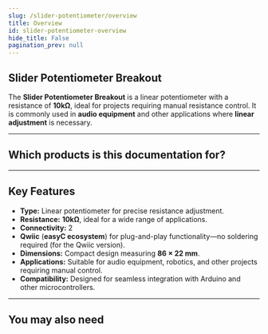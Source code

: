 ```yaml
---
slug: /slider-potentiometer/overview
title: Overview
id: slider-potentiometer-overview 
hide_title: False
pagination_prev: null
---
```

## Slider Potentiometer Breakout

The **Slider Potentiometer Breakout** is a linear potentiometer with a resistance of **10kΩ**, ideal for projects requiring manual resistance control. It is commonly used in **audio equipment** and other applications where **linear adjustment** is necessary.

<CenteredImage src="/img/slider-potentiometer/333130.jpg" alt="Slider potentiometer" caption="Slider potentiometer" />

---

## Which products is this documentation for?

<QuickLink 
  title="Slider potentiometer" 
  description="333130"
  url="https://soldered.com/product/slider-potentiometer-breakout/"
  image="/img/slider-potentiometer/333130.jpg" 
/>

<QuickLink 
  title="Slider potentiometer with easyC" 
  description="333131"
  url="https://soldered.com/product/slider-potentiometer-breakout-with-easyc/"
  image="/img/slider-potentiometer/333131.jpg" 
/>

---

## Key Features

* **Type:** Linear potentiometer for precise resistance adjustment.
* **Resistance:** **10kΩ**, ideal for a wide range of applications.
* **Connectivity:** 2
* **Qwiic** (**easyC ecosystem**) for plug-and-play functionality—no soldering required (for the Qwiic version).
* **Dimensions:** Compact design measuring **86 × 22 mm**.
* **Applications:** Suitable for audio equipment, robotics, and other projects requiring manual control.
* **Compatibility:** Designed for seamless integration with Arduino and other microcontrollers.

---

## You may also need

<QuickLink 
  title="Qwiic cable" 
  description="Qwiic (formerly easyC) compatible cables with connectors on both ends, available in various lengths."
  url="https://soldered.com/product/easyc-cable/"
  image="/img/333311.webp" 
/>
